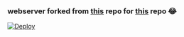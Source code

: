 ### webserver forked from [this](https://github.com/tgcallsjs/LemonJamsBot) repo for [this](https://github.com/CW4RR10R/LemonJamsBot) repo 😂

[![Deploy](https://www.herokucdn.com/deploy/button.svg)](https://heroku.com/deploy?template=https://github.com/HollowUBot/LemonJamServer/tree/main)
